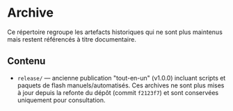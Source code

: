 # Archive

Ce répertoire regroupe les artefacts historiques qui ne sont plus maintenus mais restent référencés à titre documentaire.

## Contenu

- `release/` — ancienne publication "tout-en-un" (v1.0.0) incluant scripts et paquets de flash manuels/automatisés. Ces archives ne sont plus mises à jour depuis la refonte du dépôt (commit `f2123f7`) et sont conservées uniquement pour consultation.
